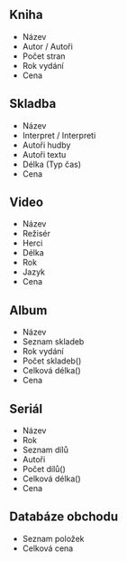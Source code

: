## Kniha
- Název
- Autor / Autoři
- Počet stran
- Rok vydání
- Cena

## Skladba
- Název
- Interpret / Interpreti
- Autoři hudby
- Autoři textu
- Délka (Typ čas)
- Cena

## Video
- Název
- Režisér
- Herci
- Délka
- Rok
- Jazyk
- Cena

## Album
- Název
- Seznam skladeb
- Rok vydání
- Počet skladeb()
- Celková délka()
- Cena

## Seriál
- Název
- Rok
- Seznam dílů
- Autoři
- Počet dílů()
- Celková délka()
- Cena

## Databáze obchodu
- Seznam položek
- Celková cena
